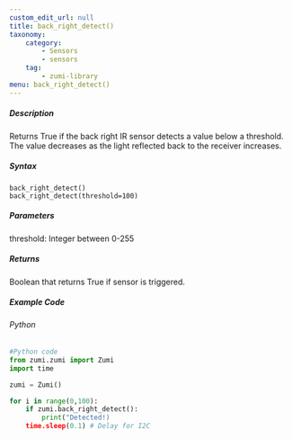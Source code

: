 ```yaml
---
custom_edit_url: null
title: back_right_detect()
taxonomy:
    category:
        - Sensors
        - sensors
    tag:
        - zumi-library
menu: back_right_detect()
---
```


##### Description
Returns True if the back right IR sensor detects a value below a threshold. The value decreases as the light reflected back to the receiver increases.

##### Syntax
```back_right_detect()```<br />
```back_right_detect(threshold=100)```

##### Parameters
threshold: Integer between 0-255

##### Returns
Boolean that returns True if sensor is triggered. <br />

##### Example Code
###### Python
```python
#Python code
from zumi.zumi import Zumi
import time

zumi = Zumi()

for i in range(0,100):
    if zumi.back_right_detect():
        print("Detected!)
    time.sleep(0.1) # Delay for I2C

```